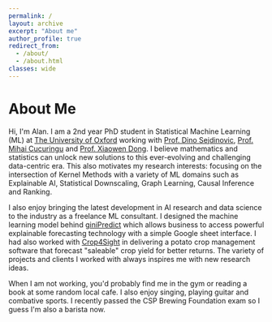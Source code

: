 ```yaml
---
permalink: /
layout: archive
excerpt: "About me"
author_profile: true
redirect_from: 
  - /about/
  - /about.html
classes: wide
---
```


<!-- <div style="float: left">
Hi, I'm Alan :) I am a 2nd year DPhil student in Statistical Machine Learning at the University of Oxford. He is supervised by Professor Dino Sejdinovic, Professor Mihai Cucuringu and Professor Xiaowen Dong. His research interests lie within the intersection of Kernel methods with a variety of Machine Learning applications such as explainable AI, statistical downscaling, graph learning, causal inference and preference learning. Before his DPhil studies, he received a masters in Mathematics and Statistics from the University of Oxford.
</div>

<div>
<img src="assets/images/meow.jpg"
     alt="meow icon"
     style="float: right;"
      />
</div>

style="float: left; margin-right: 10px;" -->


# About Me

Hi, I'm Alan. I am a 2nd year PhD student in Statistical Machine Learning (ML) at [The University of Oxford](https://www.stats.ox.ac.uk) working with [Prof. Dino Sejdinovic](http://www.stats.ox.ac.uk/~sejdinov/), [Prof. Mihai Cucuringu](http://www.stats.ox.ac.uk/~cucuring/) and [Prof. Xiaowen Dong](https://web.media.mit.edu/~xdong/). I believe mathematics and statistics can unlock new solutions to this ever-evolving and challenging data-centric era. This also motivates my research interests: focusing on the intersection of Kernel Methods with a variety of ML domains such as Explainable AI, Statistical Downscaling, Graph Learning, Causal Inference and Ranking. 

I also enjoy bringing the latest development in AI research and data science to the industry as a freelance ML consultant. I designed the machine learning model behind [giniPredict](https://www.gini.co) which allows business to access powerful explainable forecasting technology with a simple Google sheet interface. I had also worked with [Crop4Sight](https://crop4sight.com) in delivering a potato crop management software that forecast "saleable" crop yield for better returns. The variety of projects and clients I worked with always inspires me with new research ideas.

When I am not working, you'd probably find me in the gym or reading a book at some random local cafe. I also enjoy singing, playing guitar and combative sports. I recently passed the CSP Brewing Foundation exam so I guess I'm also a barista now.

